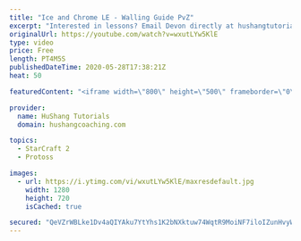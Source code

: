 ```yaml
---
title: "Ice and Chrome LE - Walling Guide PvZ"
excerpt: "Interested in lessons? Email Devon directly at hushangtutorials@outlook.com ------------------------------------------------------------------------------------------------------- Want to support HuShang Tutorials directly? Patreon is a website where you can contribute a monthly donation that will help"
originalUrl: https://youtube.com/watch?v=wxutLYw5KlE
type: video
price: Free
length: PT4M5S
publishedDateTime: 2020-05-28T17:38:21Z
heat: 50

featuredContent: "<iframe width=\"800\" height=\"500\" frameborder=\"0\" src=\"https://www.youtube.com/embed/wxutLYw5KlE\" allow=\"accelerometer; autoplay; encrypted-media; gyroscope; picture-in-picture\" allowfullscreen></iframe>"

provider:
  name: HuShang Tutorials
  domain: hushangcoaching.com

topics:
  - StarCraft 2
  - Protoss

images:
  - url: https://i.ytimg.com/vi/wxutLYw5KlE/maxresdefault.jpg
    width: 1280
    height: 720
    isCached: true

secured: "QeVZrWBLke1Dv4aQIYAku7YtYhs1K2bNXktuw74WqtR9MoiNF7iloIZunHvyWhUePA94dH4GpTLonTANE8XVhXZ9blhsx2vzuoXHGtjjJQT1kGOjYjJGIFJL1VMJd5eAIjO6cjczMeI9D8fCEDgyDck2GulyU46s2u8xZImpMym4XOnCKixrLujTLoH/aMIMqT0zoJOCSekoFaSpIZR/QBCQS/6NuenZ3k/J6JDxZrP53vYjEVy5tAY4TTrvnsQrKOXiQ+JtREdZhRZLLmSvv5bn6YbfoPIUKyIJrfsGI2rYQ3gCzHo49ptXGtPuOyT3E4KeHZJCsOxKGVctW2Ek1tjPRzhrfsvcxr4U95ETSw4IvLvu+QRbnNDb4buJg2z/Oq8LE1DyRtcTWRsn2IvdDOzgX/yg3WpXs0hxeJeWICA=;g6eEmdCWhWdpO6ThmPbQzg=="
---
```


